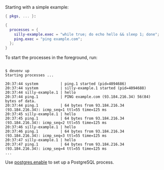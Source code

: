 Starting with a simple example:

```nix title="devenv.nix"
{ pkgs, ... }:

{
  processes = {
    silly-example.exec = "while true; do echo hello && sleep 1; done";
    ping.exec = "ping example.com";
  };
}
```

To start the processes in the foreground, run:

```shell-session

$ devenv up
Starting processes ...

20:37:44 system          | ping.1 started (pid=4094686)
20:37:44 system          | silly-example.1 started (pid=4094688)
20:37:44 silly-example.1 | hello
20:37:44 ping.1          | PING example.com (93.184.216.34) 56(84) bytes of data.
20:37:44 ping.1          | 64 bytes from 93.184.216.34 (93.184.216.34): icmp_seq=1 ttl=55 time=125 ms
20:37:45 silly-example.1 | hello
20:37:45 ping.1          | 64 bytes from 93.184.216.34 (93.184.216.34): icmp_seq=2 ttl=55 time=125 ms
20:37:46 silly-example.1 | hello
20:37:46 ping.1          | 64 bytes from 93.184.216.34 (93.184.216.34): icmp_seq=3 ttl=55 time=125 ms
20:37:47 silly-example.1 | hello
20:37:47 ping.1          | 64 bytes from 93.184.216.34 (93.184.216.34): icmp_seq=4 ttl=55 time=125 ms
...
```

Use [postgres.enable](reference/options.md#postgresenable) to set up a PostgreSQL process.
